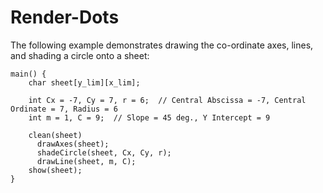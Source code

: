 # Render-Dots



The following example demonstrates drawing the co-ordinate axes, lines, and shading a circle onto a sheet:
    
    main() {
        char sheet[y_lim][x_lim];

        int Cx = -7, Cy = 7, r = 6;  // Central Abscissa = -7, Central Ordinate = 7, Radius = 6
        int m = 1, C = 9;  // Slope = 45 deg., Y Intercept = 9

        clean(sheet)
          drawAxes(sheet);
          shadeCircle(sheet, Cx, Cy, r);
          drawLine(sheet, m, C);
        show(sheet);
    }
